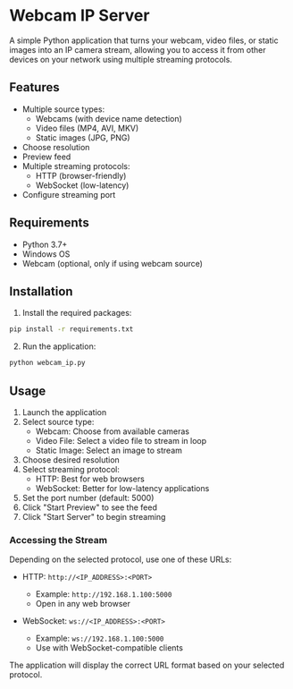 # Webcam IP Server

A simple Python application that turns your webcam, video files, or static images into an IP camera stream, allowing you to access it from other devices on your network using multiple streaming protocols.

## Features

- Multiple source types:
  - Webcams (with device name detection)
  - Video files (MP4, AVI, MKV)
  - Static images (JPG, PNG)
- Choose resolution
- Preview feed
- Multiple streaming protocols:
  - HTTP (browser-friendly)
  - WebSocket (low-latency)
- Configure streaming port

## Requirements

- Python 3.7+
- Windows OS
- Webcam (optional, only if using webcam source)

## Installation

1. Install the required packages:

```bash
pip install -r requirements.txt
```

2. Run the application:

```bash
python webcam_ip.py
```

## Usage

1. Launch the application
2. Select source type:
   - Webcam: Choose from available cameras
   - Video File: Select a video file to stream in loop
   - Static Image: Select an image to stream
3. Choose desired resolution
4. Select streaming protocol:
   - HTTP: Best for web browsers
   - WebSocket: Better for low-latency applications
5. Set the port number (default: 5000)
6. Click "Start Preview" to see the feed
7. Click "Start Server" to begin streaming

### Accessing the Stream

Depending on the selected protocol, use one of these URLs:

- HTTP: `http://<IP_ADDRESS>:<PORT>`

  - Example: `http://192.168.1.100:5000`
  - Open in any web browser

- WebSocket: `ws://<IP_ADDRESS>:<PORT>`

  - Example: `ws://192.168.1.100:5000`
  - Use with WebSocket-compatible clients

The application will display the correct URL format based on your selected protocol.
